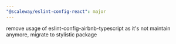 ```yaml
---
"@scaleway/eslint-config-react": major
---
```


remove usage of eslint-config-airbnb-typescript as it's not maintain anymore, migrate to stylistic package
